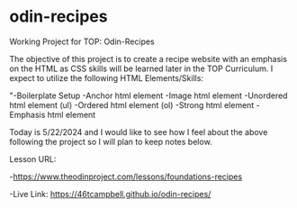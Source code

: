 # odin-recipes
Working Project for TOP: Odin-Recipes

The objective of this project is to create a recipe website with an emphasis on the HTML as CSS skills will be learned later in the TOP Curriculum. I expect to utilize the following HTML Elements/Skills:

  "-Boilerplate Setup
  -Anchor html element 
  -Image html element
  -Unordered html element (ul)
  -Ordered html element (ol)
  -Strong html element
  -Emphasis html element

Today is 5/22/2024 and I would like to see how I feel about the above following the project so I will plan to keep notes below.



Lesson URL:

  -https://www.theodinproject.com/lessons/foundations-recipes

  -Live Link: https://46tcampbell.github.io/odin-recipes/

